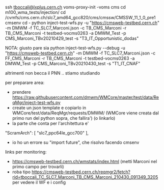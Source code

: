 ssh tboccali@lxplus.cern.ch
voms-proxy-init -voms cms
cd m100_wma_tests/injection/
cd /cvmfs/cms.cern.ch/slc7_amd64_gcc820/cms/cmssw/CMSSW_11_1_0_pre1
cmsenv
cd -
python inject-test-wfs.py -u "https://cmsweb-testbed.cern.ch" -m DMWM -f TC_SLC7_Marconi.json -c TB_CMS_Marconi -r TB_CMS_Marconi -t testbed-vocms0263 -a DMWM_Test -p CMS_Marconi_TBv20210429_test -s "T3_IT_Opportunistic_dodas"

NOTA: giusto pare sia
python inject-test-wfs.py --debug -u "https://cmsweb-testbed.cern.ch" -m DMWM -f TC_SLC7_Marconi.json -c FF_CMS_Marconi -r TB_CMS_Marconi -t testbed-vocms0263 -a DMWM_Test -p CMS_Marconi_TBv20210430_test -s "T1_IT_CNAF"

altrimenti non becca il PNN .. stiamo studiando



per preparare area:
- prendere https://raw.githubusercontent.com/dmwm/WMCore/master/test/data/ReqMgr/inject-test-wfs.py
- create un json template e copiarlo in WMCore/test/data/ReqMgr/requests/DMWM/  (WMCore viene creata dal primo run del python sopra, che fallira') (o linkarlo)
- la parte che conta per l'architettura e' 

"ScramArch": [
            "slc7_ppc64le_gcc700"
        ],
        
        
- io ho un errore su "import future", che risolvo facendo cmsenv


links per monitoring:
- https://cmsweb-testbed.cern.ch/wmstats/index.html (metti Marconi nel primo campo per trovarli)
- roba tipo https://cmsweb-testbed.cern.ch/reqmgr2/fetch?rid=tboccali_TC_SLC7_Marconi_TB_CMS_Marconi_210430_091349_3205 per vedere il WF e i config
